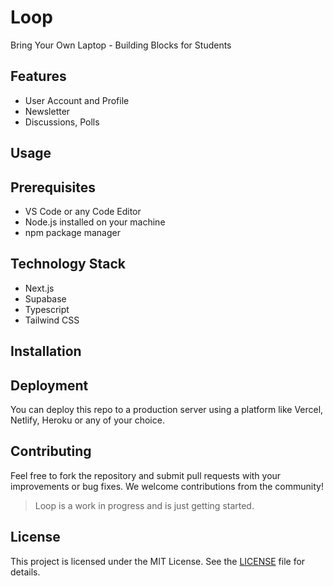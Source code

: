 # Loop

Bring Your Own Laptop - Building Blocks for Students

## Features

- User Account and Profile
- Newsletter
- Discussions, Polls

## Usage

## Prerequisites

- VS Code or any Code Editor
- Node.js installed on your machine
- npm package manager

## Technology Stack

- Next.js
- Supabase
- Typescript
- Tailwind CSS

## Installation

## Deployment

You can deploy this repo to a production server using a platform like Vercel, Netlify, Heroku or any of your choice.

## Contributing

Feel free to fork the repository and submit pull requests with your improvements or bug fixes. We welcome contributions from the community!
> Loop is a work in progress and is just getting started.

## License

This project is licensed under the MIT License.  See the [LICENSE](LICENSE) file for details.
